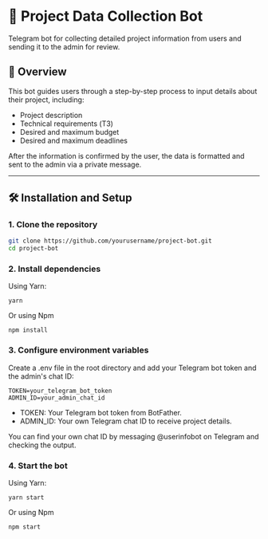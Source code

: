 # 📱 Project Data Collection Bot

Telegram bot for collecting detailed project information from users and sending it to the admin for review.

## 📖 Overview

This bot guides users through a step-by-step process to input details about their project, including:
- Project description
- Technical requirements (ТЗ)
- Desired and maximum budget
- Desired and maximum deadlines

After the information is confirmed by the user, the data is formatted and sent to the admin via a private message.

---

## 🛠️ Installation and Setup

### 1. Clone the repository

```bash
git clone https://github.com/yourusername/project-bot.git
cd project-bot
```
### 2. Install dependencies

Using Yarn:
```
yarn
```
Or using Npm 
```
npm install
```

### 3. Configure environment variables
Create a .env file in the root directory and add your Telegram bot token and the admin's chat ID:

```
TOKEN=your_telegram_bot_token
ADMIN_ID=your_admin_chat_id
```
- TOKEN: Your Telegram bot token from BotFather.
- ADMIN_ID: Your own Telegram chat ID to receive project details.

You can find your own chat ID by messaging @userinfobot on Telegram and checking the output.


### 4. Start the bot

Using Yarn:
```
yarn start
```
Or using Npm 
```
npm start
```
